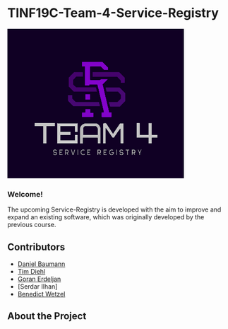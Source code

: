 # TINF19C-Team-4-Service-Registry

![Logo](Assets/Pictures/Logo.png)

### Welcome!

The upcoming Service-Registry is developed with the aim to improve and expand an existing software, which was originally developed by the previous course. 

## Contributors
- [Daniel Baumann](https://github.com/DanielErich)
- [Tim Diehl](https://github.com/timthom5)
- [Goran Erdeljan](https://github.com/GoranErdeljan)
- [Serdar Ilhan]
- [Benedict Wetzel](https://github.com/wetzelbe)

## About the Project
